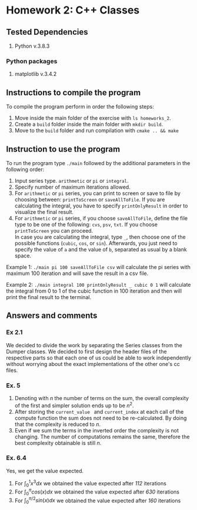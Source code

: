 # Homework 2: C++ Classes

## Tested Dependencies
1. Python v.3.8.3

### Python packages
1. matplotlib v.3.4.2

## Instructions to compile the program

To compile the program perform in order the following steps:
1. Move inside the main folder of the exercise with `ls homeworks_2`.
2. Create a `build` folder inside the main folder with `mkdir build`.
3. Move to the `build` folder and run compilation with `cmake .. && make` 

## Instruction to use the program
To run the program type `./main` followed by the additional parameters in the following order:
1. Input series type.  `arithmetic` or `pi` or `integral`.
2. Specify number of maximum iterations allowed.
3. For `arithmetic` or `pi` series, you can print to screen or save to file by choosing between: `printToScreen` or `saveAllToFile`. If you are calculating the integral, you have to specify `printOnlyResult` in order to visualize the final result.
4. For `arithmetic` or `pi` series, if you choose `saveAllToFile`, define the file type to be one of the following: `cvs`, `psv`, `txt`. If you choose `printToScreen` you can proceed.\
In case you are calculating the integral, type `_`, then choose one of the possible functions (`cubic`, `cos`, or `sin`). Afterwards, you just need to specify the value of `a` and the value of `b`, separated as usual by a blank space.

Example 1: `./main pi 100 saveAllToFile csv` will calculate the pi series with maximum 100 iteration and will save the result in a csv file.

Example 2: `./main integral 100 printOnlyResult _ cubic 0 1` will calculate the integral from 0 to 1 of the cubic function in 100 iteration and then will print the final result to the terminal.

## Answers and comments

### Ex 2.1
We decided to divide the work by separating the Series classes from the Dumper classes. We decided to first design the header files of the respective parts so that each one of us could be able to work independently without worrying about the exact implementations of the other one's cc files.

### Ex. 5
1. Denoting with $n$ the number of terms on the sum, the overall complexity of the first and simpler solution ends up to be $n^2$.
4. After storing the `current_value ` and `current_index` at each call of the compute function the sum does not need to be re-calculated. By doing that the complexity is reduced to $n$.
5. Even if we sum the terms in the inverted order the complexity is not changing. The number of computations remains the same, therefore the best complexity obtainable is still $n$.

### Ex. 6.4
Yes, we get the value expected.
1. For $\int_{0}^{1}x^3 dx$ we obtained the value expected after *112* iterations
2. For $\int_{0}^{\pi}cos(x) dx$ we obtained the value expected after *630* iterations
3. For $\int_{0}^{\pi/2}sin(x) dx$ we obtained the value expected after *160* iterations
